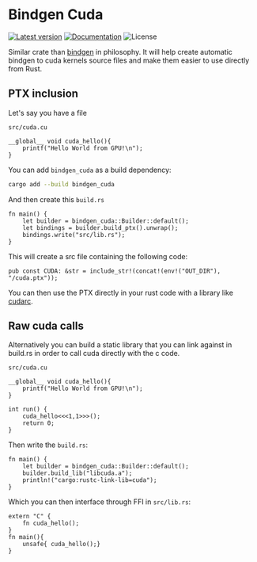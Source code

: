 # Bindgen Cuda

[![Latest version](https://img.shields.io/crates/v/bindgen_cuda.svg)](https://crates.io/crates/bindgen_cuda)
[![Documentation](https://docs.rs/bindgen_cuda/badge.svg)](https://docs.rs/bindgen_cuda)
![License](https://img.shields.io/crates/l/bindgen_cuda.svg)

Similar crate than [bindgen](https://github.com/rust-lang/rust-bindgen) in philosophy.
It will help create automatic bindgen to cuda kernels source files and make them easier to use
directly from Rust.


## PTX inclusion
Let's say you have a file

`src/cuda.cu`
```cuda
__global__ void cuda_hello(){
    printf("Hello World from GPU!\n");
}
```

You can add `bindgen_cuda` as a build dependency:

```bash
cargo add --build bindgen_cuda
```

And then create this `build.rs`

```no_run
fn main() {
    let builder = bindgen_cuda::Builder::default();
    let bindings = builder.build_ptx().unwrap();
    bindings.write("src/lib.rs");
}
```

This will create a src file containing the following code:

```ignore
pub const CUDA: &str = include_str!(concat!(env!("OUT_DIR"), "/cuda.ptx"));
```

You can then use the PTX directly in your rust code with a library like [cudarc](https://github.com/coreylowman/cudarc/).

## Raw cuda calls
Alternatively you can build a static library that you can link against in build.rs in order to call cuda directly with the c code.

`src/cuda.cu`

```cuda
__global__ void cuda_hello(){
    printf("Hello World from GPU!\n");
}

int run() {
    cuda_hello<<<1,1>>>(); 
    return 0;
}
```


Then write the `build.rs`:

```no_run
fn main() {
    let builder = bindgen_cuda::Builder::default();
    builder.build_lib("libcuda.a");
    println!("cargo:rustc-link-lib=cuda");
}
```

Which you can then interface through FFI in `src/lib.rs`:


```no_run
extern "C" {
    fn cuda_hello();
}
fn main(){
    unsafe{ cuda_hello();}
}
```

